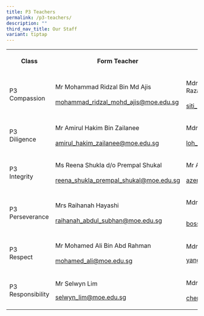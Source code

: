 ```yaml
---
title: P3 Teachers
permalink: /p3-teachers/
description: ""
third_nav_title: Our Staff
variant: tiptap
---
```

<table style="minWidth: 75px">
<colgroup>
<col>
<col>
<col>
</colgroup>
<tbody>
<tr>
<th rowspan="1" colspan="1">
<p><strong>Class</strong>
</p>
</th>
<th rowspan="1" colspan="1">
<p><strong>Form Teacher</strong>
</p>
</th>
<th rowspan="1" colspan="1">
<p><strong>Co-Form Teacher</strong>
</p>
</th>
</tr>
<tr>
<td rowspan="1" colspan="1">
<p>P3
<br>Compassion</p>
</td>
<td rowspan="1" colspan="1">
<p>Mr Mohammad Ridzal Bin Md Ajis
<br>
<br><a href="mailto:mohammad_ridzal_mohd_ajis@moe.edu.sg" rel="noopener noreferrer nofollow" target="_blank">mohammad_ridzal_mohd_ajis@moe.edu.sg</a>
</p>
</td>
<td rowspan="1" colspan="1">
<p>Mdm Siti Patimah Bte Abd Razak
<br>
<br><a href="mailto:siti_patimah@moe.edu.sg" rel="noopener noreferrer nofollow" target="_blank">siti_patimah@moe.edu.sg</a>
</p>
</td>
</tr>
<tr>
<td rowspan="1" colspan="1">
<p>P3
<br>Diligence</p>
</td>
<td rowspan="1" colspan="1">
<p>Mr Amirul Hakim Bin Zailanee
<br>
<br><a href="mailto:amirul_hakim_zailanee@moe.edu.sg" rel="noopener noreferrer nofollow" target="_blank">amirul_hakim_zailanee@moe.edu.sg</a>
</p>
</td>
<td rowspan="1" colspan="1">
<p>Mdm Loh Cai Ying
<br>
<br><a href="mailto:loh_cai_ying@moe.edu.sg" rel="noopener noreferrer nofollow" target="_blank">loh_cai_ying@moe.edu.sg</a>
</p>
</td>
</tr>
<tr>
<td rowspan="1" colspan="1">
<p>P3
<br>Integrity</p>
</td>
<td rowspan="1" colspan="1">
<p>Ms Reena Shukla d/o Prempal Shukal
<br>
<br><a href="mailto:reena_shukla_prempal_shukal@moe.edu.sg" rel="noopener noreferrer nofollow" target="_blank">reena_shukla_prempal_shukal@moe.edu.sg</a>
</p>
</td>
<td rowspan="1" colspan="1">
<p>Mr Azemi Bin Manap
<br>
<br><a href="mailto:azemi_manap@moe.edu.sg" rel="noopener noreferrer nofollow" target="_blank">azemi_manap@moe.edu.sg</a>
</p>
</td>
</tr>
<tr>
<td rowspan="1" colspan="1">
<p>P3
<br>Perseverance</p>
</td>
<td rowspan="1" colspan="1">
<p>Mrs Raihanah Hayashi
<br>
<br><a href="mailto:raihanah_abdul_subhan@moe.edu.sg" rel="noopener noreferrer nofollow" target="_blank">raihanah_abdul_subhan@moe.edu.sg</a>
</p>
</td>
<td rowspan="1" colspan="1">
<p>Mdm Boss Rejini
<br>
</p>
<p>
<br><a href="mailto:boss_rejini@moe.edu.sg" rel="noopener noreferrer nofollow" target="_blank">boss_rejini@moe.edu.sg</a>
</p>
</td>
</tr>
<tr>
<td rowspan="1" colspan="1">
<p>P3
<br>Respect</p>
</td>
<td rowspan="1" colspan="1">
<p>Mr Mohamed Ali Bin Abd Rahman
<br>
<br><a href="mailto:mohamed_ali@moe.edu.sg" rel="noopener noreferrer nofollow" target="_blank">mohamed_ali@moe.edu.sg</a>
</p>
</td>
<td rowspan="1" colspan="1">
<p>Mdm Yang Shiya
<br>
</p>
<p><a href="mailto:yang_shiya@moe.edu.sg" rel="noopener noreferrer nofollow" target="_blank">yang_shiya@moe.edu.sg</a>
</p>
</td>
</tr>
<tr>
<td rowspan="1" colspan="1">
<p>P3
<br>Responsibility</p>
</td>
<td rowspan="1" colspan="1">
<p>Mr Selwyn Lim
<br>
</p>
<p><a href="mailto:selwyn_lim@moe.edu.sg" rel="noopener noreferrer nofollow" target="_blank">selwyn_lim@moe.edu.sg</a>
</p>
</td>
<td rowspan="1" colspan="1">
<p>Mdm Chen Peiyu
<br>
<br><a href="mailto:chen_peiyu@moe.edu.sg" rel="noopener noreferrer nofollow" target="_blank">chen_peiyu@moe.edu.sg</a>
</p>
</td>
</tr>
</tbody>
</table>
<p></p>